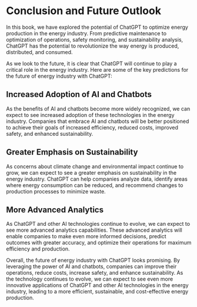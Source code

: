 Conclusion and Future Outlook
================================================================================

In this book, we have explored the potential of ChatGPT to optimize energy production in the energy industry. From predictive maintenance to optimization of operations, safety monitoring, and sustainability analysis, ChatGPT has the potential to revolutionize the way energy is produced, distributed, and consumed.

As we look to the future, it is clear that ChatGPT will continue to play a critical role in the energy industry. Here are some of the key predictions for the future of energy industry with ChatGPT:

Increased Adoption of AI and Chatbots
-------------------------------------

As the benefits of AI and chatbots become more widely recognized, we can expect to see increased adoption of these technologies in the energy industry. Companies that embrace AI and chatbots will be better positioned to achieve their goals of increased efficiency, reduced costs, improved safety, and enhanced sustainability.

Greater Emphasis on Sustainability
----------------------------------

As concerns about climate change and environmental impact continue to grow, we can expect to see a greater emphasis on sustainability in the energy industry. ChatGPT can help companies analyze data, identify areas where energy consumption can be reduced, and recommend changes to production processes to minimize waste.

More Advanced Analytics
-----------------------

As ChatGPT and other AI technologies continue to evolve, we can expect to see more advanced analytics capabilities. These advanced analytics will enable companies to make even more informed decisions, predict outcomes with greater accuracy, and optimize their operations for maximum efficiency and production.

Overall, the future of energy industry with ChatGPT looks promising. By leveraging the power of AI and chatbots, companies can improve their operations, reduce costs, increase safety, and enhance sustainability. As the technology continues to evolve, we can expect to see even more innovative applications of ChatGPT and other AI technologies in the energy industry, leading to a more efficient, sustainable, and cost-effective energy production.
